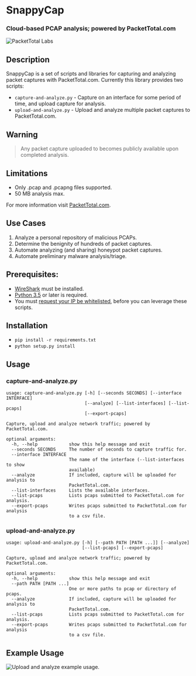 # SnappyCap
### Cloud-based PCAP analysis; powered by PacketTotal.com
![PacketTotal Labs](https://raw.githubusercontent.com/PacketTotal/SnappyCap/master/img/packettotal.png)

## Description
SnappyCap is a set of scripts and libraries for capturing and analyzing packet captures with PacketTotal.com.
Currently this library provides two scripts:

  - `capture-and-analyze.py` - Capture on an interface for some period of time, and upload capture for analysis.
  - `upload-and-analyze.py` - Upload and analyze multiple packet captures to PacketTotal.com.


## Warning
> Any packet capture uploaded to becomes publicly available upon completed analysis.

## Limitations
- Only .pcap and .pcapng files supported.
- 50 MB analysis max.

For more information visit [PacketTotal.com](https://packettotal.com/about.html).

## Use Cases

1. Analyze a personal repository of malicious PCAPs.
4. Determine the benignity of hundreds of packet captures.
2. Automate analyzing (and sharing) honeypot packet captures.
3. Automate preliminary malware analysis/triage.



## Prerequisites:
 - [WireShark](https://www.wireshark.org/download.html) must be installed.
 - [Python 3.5](https://www.python.org/downloads/) or later is required.
 - You must [request your IP be whitelisted](https://goo.gl/forms/qRE67TO1MC5pual22), before you can leverage these scripts.


## Installation
- `pip install -r requirements.txt`
- `python setup.py install`


## Usage

### capture-and-analyze.py

```
usage: capture-and-analyze.py [-h] [--seconds SECONDS] [--interface INTERFACE]
                              [--analyze] [--list-interfaces] [--list-pcaps]
                              [--export-pcaps]

Capture, upload and analyze network traffic; powered by PacketTotal.com.

optional arguments:
  -h, --help            show this help message and exit
  --seconds SECONDS     The number of seconds to capture traffic for.
  --interface INTERFACE
                        The name of the interface (--list-interfaces to show
                        available)
  --analyze             If included, capture will be uploaded for analysis to
                        PacketTotal.com.
  --list-interfaces     Lists the available interfaces.
  --list-pcaps          Lists pcaps submitted to PacketTotal.com for analysis.
  --export-pcaps        Writes pcaps submitted to PacketTotal.com for analysis
                        to a csv file.
```


### upload-and-analyze.py

```
usage: upload-and-analyze.py [-h] [--path PATH [PATH ...]] [--analyze]
                             [--list-pcaps] [--export-pcaps]

Capture, upload and analyze network traffic; powered by PacketTotal.com.

optional arguments:
  -h, --help            show this help message and exit
  --path PATH [PATH ...]
                        One or more paths to pcap or directory of pcaps.
  --analyze             If included, capture will be uploaded for analysis to
                        PacketTotal.com.
  --list-pcaps          Lists pcaps submitted to PacketTotal.com for analysis.
  --export-pcaps        Writes pcaps submitted to PacketTotal.com for analysis
                        to a csv file.
```

## Example Usage
![Upload and analyze example usage.](https://raw.githubusercontent.com/PacketTotal/SnappyCap/master/img/upload-and-analyze.gif)